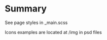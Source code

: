 Summary
=============

See page styles in _main.scss

Icons examples are located at /img in psd files
